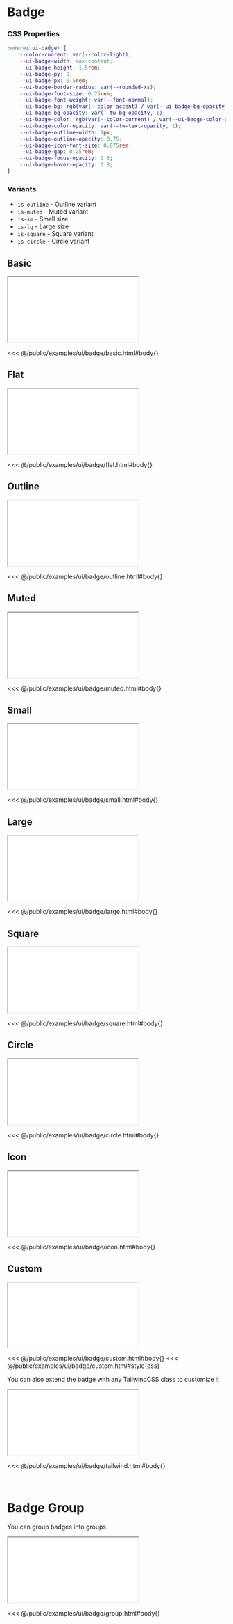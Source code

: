 # Badge

### CSS Properties

```css
:where(.ui-badge) {
    --color-current: var(--color-light);
    --ui-badge-width: max-content;
    --ui-badge-height: 1.5rem;
    --ui-badge-py: 0;
    --ui-badge-px: 0.5rem;
    --ui-badge-border-radius: var(--rounded-xs);
    --ui-badge-font-size: 0.75rem;
    --ui-badge-font-weight: var(--font-normal);
    --ui-badge-bg: rgb(var(--color-accent) / var(--ui-badge-bg-opacity));
    --ui-badge-bg-opacity: var(--tw-bg-opacity, 1);
    --ui-badge-color: rgb(var(--color-current) / var(--ui-badge-color-opacity));
    --ui-badge-color-opacity: var(--tw-text-opacity, 1);
    --ui-badge-outline-width: 1px;
    --ui-badge-outline-opacity: 0.75;
    --ui-badge-icon-font-size: 0.875rem;
    --ui-badge-gap: 0.25rem;
    --ui-badge-focus-opacity: 0.3;
    --ui-badge-hover-opacity: 0.8;
}
```

### Variants

* `is-outline` - Outline variant
* `is-muted` - Muted variant
* `is-sm` - Small size
* `is-lg` - Large size
* `is-square` - Square variant
* `is-circle` - Circle variant

## Basic

<iframe onload="this.style.visibility = 'visible';" src="/examples/ui/badge/basic.html"></iframe>

<<< @/public/examples/ui/badge/basic.html#body{}

## Flat

<iframe onload="this.style.visibility = 'visible';" src="/examples/ui/badge/flat.html"></iframe>

<<< @/public/examples/ui/badge/flat.html#body{}

## Outline

<iframe onload="this.style.visibility = 'visible';" src="/examples/ui/badge/outline.html"></iframe>

<<< @/public/examples/ui/badge/outline.html#body{}

## Muted

<iframe onload="this.style.visibility = 'visible';" src="/examples/ui/badge/muted.html"></iframe>

<<< @/public/examples/ui/badge/muted.html#body{}

## Small

<iframe onload="this.style.visibility = 'visible';" src="/examples/ui/badge/small.html"></iframe>

<<< @/public/examples/ui/badge/small.html#body{}

## Large

<iframe onload="this.style.visibility = 'visible';" src="/examples/ui/badge/large.html"></iframe>

<<< @/public/examples/ui/badge/large.html#body{}

## Square

<iframe onload="this.style.visibility = 'visible';" src="/examples/ui/badge/square.html"></iframe>

<<< @/public/examples/ui/badge/square.html#body{}

## Circle

<iframe onload="this.style.visibility = 'visible';" src="/examples/ui/badge/circle.html"></iframe>

<<< @/public/examples/ui/badge/circle.html#body{}

## Icon

<iframe onload="this.style.visibility = 'visible';" src="/examples/ui/badge/icon.html"></iframe>

<<< @/public/examples/ui/badge/icon.html#body{}

## Custom

<iframe onload="this.style.visibility = 'visible';" src="/examples/ui/badge/custom.html"></iframe>

<<< @/public/examples/ui/badge/custom.html#body{}
<<< @/public/examples/ui/badge/custom.html#style{css}

You can also extend the badge with any TailwindCSS class to customize it

<iframe onload="this.style.visibility = 'visible';" src="/examples/ui/badge/tailwind.html"></iframe>

<<< @/public/examples/ui/badge/tailwind.html#body{}

<br>

# Badge Group

You can group badges into groups

<iframe onload="this.style.visibility = 'visible';" src="/examples/ui/badge/group.html"></iframe>

<<< @/public/examples/ui/badge/group.html#body{}
